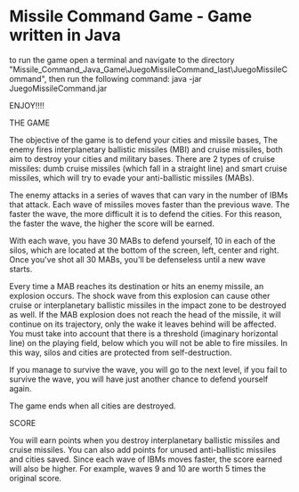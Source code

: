 # Missile Command Game - Game written in Java

to run the game open a terminal and navigate to the directory "Missile_Command_Java_Game\JuegoMissileCommand_last\JuegoMissileCommand", then run the following command: java -jar JuegoMissileCommand.jar

ENJOY!!!!

THE GAME

The objective of the game is to defend your cities and missile bases, The enemy fires interplanetary ballistic missiles (MBI) and cruise missiles, both aim to destroy your cities and military bases. There are 2 types of cruise missiles: dumb cruise missiles (which fall in a straight line) and smart cruise missiles, which will try to evade your anti-ballistic missiles (MABs).

The enemy attacks in a series of waves that can vary in the number of IBMs that attack. Each wave of missiles moves faster than the previous wave. The faster the wave, the more difficult it is to defend the cities. For this reason, the faster the wave, the higher the score will be earned.

With each wave, you have 30 MABs to defend yourself, 10 in each of the silos, which are located at the bottom of the screen, left, center and right. Once you've shot all 30 MABs, you'll be defenseless until a new wave starts.

Every time a MAB reaches its destination or hits an enemy missile, an explosion occurs. The shock wave from this explosion can cause other cruise or interplanetary ballistic missiles in the impact zone to be destroyed as well. If the MAB explosion does not reach the head of the missile, it will continue on its trajectory, only the wake it leaves behind will be affected.
You must take into account that there is a threshold (imaginary horizontal line) on the playing field, below which you will not be able to fire missiles. In this way, silos and cities are protected from self-destruction.

If you manage to survive the wave, you will go to the next level, if you fail to survive the wave, you will have just another chance to defend yourself again.

The game ends when all cities are destroyed.

SCORE

You will earn points when you destroy interplanetary ballistic missiles and cruise missiles. You can also add points for unused anti-ballistic missiles and cities saved. Since each wave of IBMs moves faster, the score earned will also be higher. For example, waves 9 and 10 are worth 5 times the original score.
